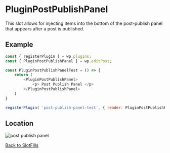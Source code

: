 # PluginPostPublishPanel
This slot allows for injecting items into the bottom of the post-publish panel that appears after a post is published.

## Example

```js
const { registerPlugin } = wp.plugins;
const { PluginPostPublishPanel } = wp.editPost;

const PluginPostPublishPanelTest = () => {
	return (
		<PluginPostPublishPanel>
			<p> Post Publish Panel </p>
		</PluginPostPublishPanel>
	)
}

registerPlugin( 'post-publish-panel-test', { render: PluginPostPublishPanelTest } );

```
## Location

![post publish panel](../../../../master/assets/images/plugin-post-publish-panel.png?raw=true)

[Back to SlotFills](../)
